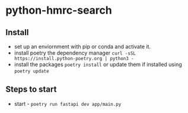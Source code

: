 # python-hmrc-search

## Install

- set up an enviornment with pip or conda and activate it.
- install poetry the dependency manager `curl -sSL https://install.python-poetry.org | python3 -`
- install the packages `poetry install` or update them if installed using `poetry update`

## Steps to start

- start - `poetry run fastapi dev app/main.py`
